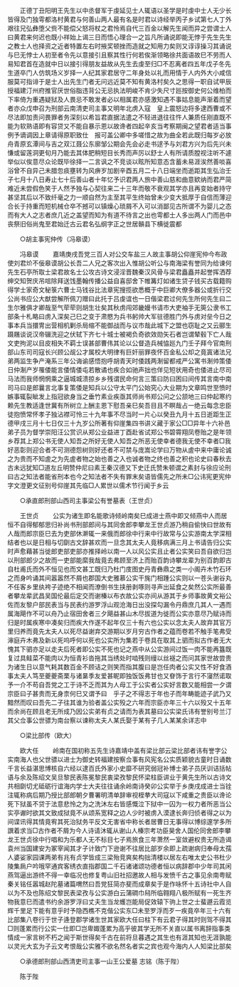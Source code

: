 <!-- { "loadSidebar": true } -->
　　正德丁丑阳明王先生以中丞督军于虔延见士人辄语以圣学是时虔中士人无少长皆得及门独雩都洛村黄君与何善山两人最有名是时君以诗经举丙子乡试第七人丁外艰往兄弘彝堕父赀不能偿父怒将杖之君怜焉自代三百金以解先生闻而异之尝谓士人曰黄君来何迟也既小祥始上谒三日而悟心理合一之旨凡所诵说即能无悖于先生先生之教士人也择资之近者特置左右时掖奖顿挫而造就之知用力矣则又谆谆操习其诵说与巳无悖士人初至者令先以意接引且察其性行何若俟渐领略徐共面语故巳不劳而人易知君首在造就中日以接引得朋友益故从先生去虔至归□不忍离者四五年戊子冬先生道卒门人仿筑场义岁择一人纪其家君居守二年身处以礼而用情于人内外大小咸信服莫可指诽于是士人出先生门者无问远近莫不知有黄洛村矣久之思得一职自试甲辰授福建汀州府推官厌世俗脂违背公无忌执法明峻不肯少失尺寸廵按御史何公维柏而下率倚为重遇疑狱及人畏忌不敢发者必以相属君亦感激知遇不事姑息能声渐着而望者亦众戊申召为刑部云南清吏司主事又明年北虏入寇　皇上震怒边将多逮西曹或不尽法即加责问畏罪者务深刻以希旨君直据法遣之不轻进退往往忤人兼质任刚直既不能为软熟语即有容贷又不能自暴示恩以故谗者四起辛亥当考察期闽之望君者适当事例予谪调因上章请得原职致仕　报可盖公卿中多嗟惜之故为曲全若此既归每岁必放舟青原玄潭间与吉之双江聂公东廓邹公期会先会必走书逑予与刘君方兴为后先兴未慊或留莲洞更旬月乃能去其体肥稍短目长秀而声厉以舒士人有所请质膛视注听不遽举似以俟意尽众论既毕徐择一二言讽之不竞谈以眩所知意态含蓄未易涯涘然善啖喜浴曾不自异己未腊忽痰壅转为风痹岁加剧辛酉五月二十八日端坐而逝距其生弘治壬子七月十八日寿止七十后善山者十年忆予识君两人旅中善山慈和曲意欵纳而君严简难近未尝假色笑于人然予独与心契往来二十三年而敬不衰观其学亦且再变始者持守甚坚其后以不致纤毫之力一顺自然为主至其平生终始曾未少变大抵厚于自信而薄迎合长于持重而短机械仓卒不撼可以镇燥心琐屑不入可以消鄙见古所谓不为婴儿之态而有大人之志者庶几近之盖望而知为有道不待言之出也雩都士人多出两人门而邑中丧祭旧俗尚鬼至君始迁古云君名弘纲字正之世居贑县下横徙震都 

　　○胡主事宪仲传（冯皋谟） 

　　冯皋谟 
　　嘉靖庚戌吾党三百人对公交车盐三人故主事胡公仰崖宪仲今布政使刘君炌不佞皋谟胡公长吾二人兄之客次出入惟胡公听公与南海梁有誉同为给谏何先生石亭所取士梁君故名士公攻古诗文浸淫晋魏秦汉风骨与梁君矗矗并起誉挥洒荐绅交知贺庆吊唁除拜送饯墨翰传播公益自喜邸舍下帷篝灯如诸生贷子钱买古载籍购得学士家奇文秘箓六曹士马钱谷比法章宪搜揽欲悉概于中巨卿大僚多器公或折行交公尚书应公大猷尝解所佩刀赠曰此托于吕虔谊也一日偕梁君过何先生所何先生曰二生尔雅俱才卿哉至气荦荦则胡生壮矣其秋虏闯郊畿嫚书请市大吏袖手无筴公隶书工部条十札略曰虏入深矣己巳之变于肃愍为兵书躬帅大军驻德胜门外与虏对垒今日之事本兵当擐冑出营相机剿杀局缩不能御战而与议市哉此城下之盟也窃耻之又云郦生蹑屩谈说汉帝辍洗迎之伏轼下齐七十城士被褐负奇欲效勋矢石者岂谓辇毂下亡人哉文吏拘泥以目皮相失不羁士误甚部曹伟其论以公督造兵械恊廵九门壬子拜今官南刑部山东司司寇长兴顾公觇公才属校大明律有巨奸丽罪夜怀百金私公却之竟寘诸法兄弟两监生争产淹系三年公诲谕感悟抱呼胡青天时倭践两淛留都戒严公寓书淛帅策倭日仲淛产岁罹倭能言倭情倭屯若散谲也疾合如驰声拙也佯见短状用奇也倭进止尽司马法而我师惘惘乘之逼城城溃掠乡乡残谓民命何言三策曰防曰困曰间传其言南中南司马曰是郎曩言北事复策倭是知兵以公守太平门公始究心大业期为文章鸣世至愤时嫉事辄裂眦发上指冠欲身当之垂竹素业疾亟其师尚书郑公问之公颔地三曰仲起寒约赖先生教适逢世冀有所树立上酬主恩下慰吾亲巳矣吾目且不瞑哉占一绝云每念忠臣徒抱愤常怀孝子独沾襟可怜三十九年事不尽当时一片心以癸丑九月十五日逝距生正德甲戌三月十七日仅三十九岁公所著有仰崖集四书讲义藏于家公□□异年十六补邑弟子员为督学崇阳汪公赏识从郑公业益进丁酉赴省试郑公书碧霄翔凤卷贻之是年领乡荐其上郑公书无使人知吾之所好无使人知吾之所恶无使幸者德我无使不幸者□我好恶彰则迎合者不可测德怨树则好还者不可禁与庞嵩论学曰万物从虗中来中庸论诚之为贵而不知虗之为先虗者物之始也善之入也诚者物之终也善之积也论史曰春秋去古未远犹知□道左丘明赞仲尼曰素王秦汉德又下史迁氏赞朱顿谓之素封与徐应论刑曰古之知法者能省刑本也今之知法者不失有罪末矣语皆儒先之所未□公讳宪更宪仲字文澄更文征别号仰崖其先临□人累世以儒术节行闻于乡云 

　　○承直郎刑部山西司主事梁公有誉墓表（王世贞） 

　　王世贞 
　　公实为诸生即名能歌诗倾岭南矣巳成进士燕中即又倾燕中人而居恒不自得郁郁思归补尚书刑部郎间与其同舍郎李攀龙王世贞游乃稍自偷快曰世故有人哉而郎宗臣巳去为吏部休澣辄一来俄而郎徐中行来中行故常与公实游南太学深相结者也以是日相与切劘古文辞甚欢而一旦念其太夫人竟移病满三月上书请告归公实时声愈藉甚当徙郎吏部吏部亦推择岭以南一人以风公实且止者公实笑曰吾自欲归岂以刑部郎少之故而一吏部能縻我哉竟去弗顾至济上而贻百韵诗攀龙辈为别百韵即古自杜甫氏而外不恒见也而文甚工既归乃杜门庋图史丹青彝鼎之类一小阁卉木竹石环之而身吟诵其间嚣嚣然不屑也郡国大史雅慕公实干旄门相踵公实则以一苍头谢谷丸不任客乡里纨袴子迹绝不相闻而潦倒书生挟册剥啄则寻声出延食之矣然公实所最善者攀龙辈武昌吴国伦最后定交而谢榛以布衣故公实亦间从游其于乡师事故黄文裕公佐而友黎户部民表当与民表约游罗浮山观沧海日出没探勾漏令丹鼎庶几其人一遇而属海飓作不可以舟乃止宿田舍者三夕飓益甚山木尽拔道为徙而公实亦意尽乃赋诗而归是时属疾寒中凑矣归而疾大作遂不起年仅三十有六也公实以念太夫人故弃其官万里归养而竟先太夫人以死尽益谢弃交游期以岁月穷古作者之蕴而卷若不触手笔弗受渖庭卉木弗及新以死呜呼何以死也公实所为集若于卷具在取其上驷而拟古作者无大愧其下驷亦足以走夫后死者即公实不死也记之燕中从公实游间过饭一肉不能再簋既复过具鲑菜不能肉以为恒青衫沓拖其当绣处时啮残则缦以丝襚之而问其家世故尝贵为诸生日以意气耗其数百金不顾诘之则笑而指其腹曰是岂任肉者公实又性不好食酒事太夫人笃至夔夔斋栗与诸晜季友爱甚眤即独饭饭弗甘也又眘饰于言行不寖然诺取予一介不苟自吾党之工于诗不乏而其为人母工于公实者公实好言数又能相尝一夕谓宗臣曰子甚贵而无身柰何巳又谓予曰　乎子之不得志于年也子而年畴能迹子武乃又黯然而叹曰吾先二子往其谁为验者盖公实殁之六年而宗臣亦年三十六以殁又十五年而余尚在顾且老无所成乃因公实弟有贞之请而为表其墓曰公实梁氏讳有誉别号兰汀其父佥事公世骠为南台察以谏称太夫人某氏娶于某有子几人某某余详志中 

　　○梁比部传（欧大） 

　　欧大任 
　　岭南在国初称五先生诗嘉靖中盖有梁比部云梁比部者讳有誉字公实南海人也父世骠以进士为御史转福建按察佥事有风宪名公实质颖貌古童时日诵数千言长益湛思博核自六经以逮百氏外家小史靡不研究弱冠补博士弟子员厌训诘括帖语与余及陈绍文吴旦黎民表陈冕黎民衷梁孜黎民怀梁柱臣讲业于黄先生所以古诗文共相劘切尤砥砺行谊海内学士大夫往往诵余岭南诗癸卯公实举于乡庚戌成进士当铨注辄称病后期乃授比部郎朝夕曹署明清单辞审视桎拲大司寇以下咸重之贵臣以谗论死下狱虽不贷于法意悲怜之为之洗沐左右皆感慨泣下狱中一囚为一权力者所恶当公实亭谳时欲其文致成狱竟不从颂系宽释之边人少时被虏入漠逮长奔归侦者得之以为间谍讯得其情竟宥其死治狱务平反文无害省中称长者居曹日无事得以博综邃学多所譔着求当□古作者不屑为今人诗请沐辄从谢山人榛宗考功臣昊舍人国伦同舍郎李攀龙王世贞徐中行唱和为乐都人无不标目七子焉旅食三年萧然一室敛避权贵无所造谒袁州当国建安为冢宰闻其才子计致门下逊谢不往居比部岁余即上疏谢病归奉母太孺人婆娑家园课两弟有兆有贞学皆成三梁殆竞爽矣构拙清楼以居左右唯太史公书杜少陵集扄户吟哦罕通宾客绣衣直指郡国二千石诸诸颂功德者恒以病辞郡中少年司其闲燕驾逼出游终不得一幸临况也修复粤山旧社招邀故人相与发愤千古之事见余南粤赋秦关铭任嚣城赵陀墓诸篇喟然曰吾党狂简亦斐而成章矣于是作咏怀十五诗社中人自以为不及也陈绍文黎民表梁孜与公实游白云蒲磵巾舄所临翱翔八极所赋有一死生齐物我意巳而遣书约余游罗浮曰丈夫生当龙蠖岂能局促效辕下驹上世之士蜚遯云霞览辉千里足下能有意乎时予隐西樵不克偕公实东□未至罗浮而歹一疾竟卒年三十六有比部集八卷行于世子逄登郡学诸生世其家欧大任曰柱下有云君子得其时则驾不得其□则蓬累而行公实一仕即□岂卑娵蓬累为高乎彼其学无所不关直以属书离辞指事类情成一家言树不朽之闻于斯世得矣千古在前将旦暮遇之其生也有涯其知也无涯孰能以灵光大玄为子云文考恨哉公实雅不欲名然名者实之宾也观今海内人人知梁比部矣 

　　○承德郎刑部山西清吏司主事一山王公爱墓 志铭（陈于陛） 

　　陈于陛 
